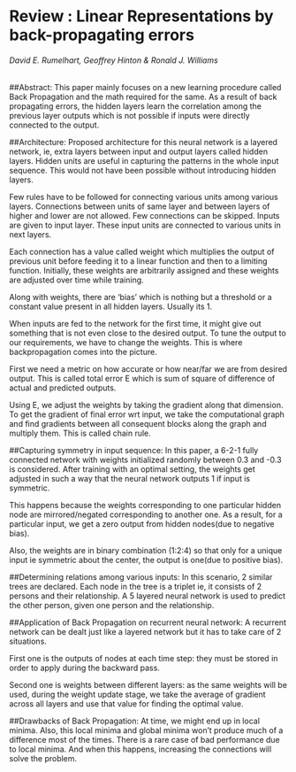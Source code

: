 # Review : Linear Representations by back-propagating errors
###### David E. Rumelhart, Geoffrey Hinton & Ronald J. Williams


##Abstract:
This paper mainly focuses on a new learning procedure called Back Propagation and the math required for the same. As a result of back propagating errors, the hidden layers learn the correlation among the previous layer outputs which is not possible if inputs were directly connected to the output.

##Architecture:
Proposed architecture for this neural network is a layered network, ie, extra layers between input and output layers called hidden layers. Hidden units are useful in capturing the patterns in the whole input sequence. This would not have been possible without introducing hidden layers.

Few rules have to be followed for connecting various units among various layers. Connections between units of same layer and between layers of higher and lower are not allowed. Few connections can be skipped. Inputs are given to input layer. These input units are connected  to various units in next layers.

Each connection has a value called weight which multiplies the output of previous unit before feeding it to a linear function and then to a limiting function. Initially, these weights are arbitrarily assigned and these weights are adjusted over time while training. 

Along with weights, there are ‘bias’ which is nothing but a threshold or a constant value present in all hidden layers. Usually its 1.

When inputs are fed to the network for the first time, it might give out something that is not even close to the desired output. To tune the output to our requirements, we have to change the weights. This is where backpropagation comes into the picture.

First we need a metric on how accurate or how near/far we are from desired output. This is called total error E which is sum of square of difference of actual and predicted outputs.

Using E, we adjust the weights by taking the gradient along that dimension. To get the gradient of final error wrt input, we take the computational graph and find gradients between all consequent blocks along the graph and multiply them. This is called chain rule.




##Capturing symmetry in input sequence:
In this paper, a 6-2-1 fully connected network with weights initialized randomly between 0.3 and -0.3 is considered. After training with an optimal setting, the weights get adjusted in such a way that the neural network outputs 1 if input is symmetric. 

This happens because the weights corresponding to one particular hidden node are mirrored/negated corresponding to another one. As a result, for a particular input, we get a zero output from hidden nodes(due to negative bias).

Also, the weights are in binary combination (1:2:4) so that only for a unique input ie symmetric  about the center, the output is one(due to positive bias).

##Determining relations among various inputs:
In this scenario, 2 similar trees are declared. Each node in the tree is a triplet ie, it consists of 2 persons and their relationship. A 5 layered neural network is used to predict the other person, given one person and the relationship.

##Application of Back Propagation on recurrent neural network:
A recurrent network can be dealt just like a layered network but it has to take care of 2 situations. 

First one is the outputs of nodes at each time step: they must be stored in order to apply during the backward pass. 

Second one is weights between different layers: as the same weights will be used, during the weight update stage, we take the average of gradient across all layers and use that value for finding the optimal value.

##Drawbacks of Back Propagation:
At time, we might end up in local minima. Also, this local minima and global minima won’t produce much of a difference most of the times. There is a rare case of bad performance due to local minima. And when this happens, increasing the connections will solve the problem. 

